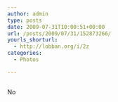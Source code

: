 ```yaml
---
author: admin
type: posts
date: 2009-07-31T10:00:51+00:00
url: /posts/2009/07/31/152873266/
yourls_shorturl:
  - http://lobban.org/i/2z
categories:
  - Photos

---
```

<div class="figure">
  <img src="http://andy.lobban.org/photo/1280/152873266/1/n6SoNyvfPqkagyryLiy0uzdy" alt="" />
</div>

No
